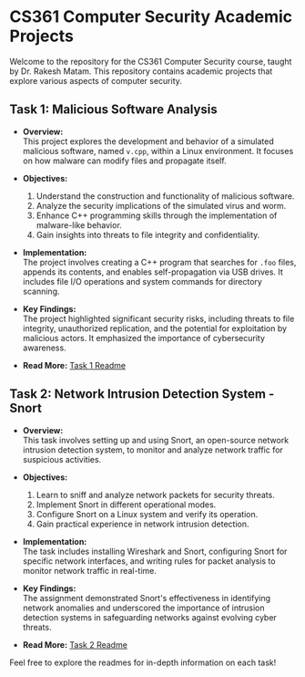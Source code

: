 # CS361 Computer Security Academic Projects

Welcome to the repository for the CS361 Computer Security course, taught by Dr. Rakesh Matam. This repository contains academic projects that explore various aspects of computer security.

## Task 1: Malicious Software Analysis 

- **Overview:**  
  This project explores the development and behavior of a simulated malicious software, named `v.cpp`, within a Linux environment. It focuses on how malware can modify files and propagate itself.

- **Objectives:**  
  1. Understand the construction and functionality of malicious software.
  2. Analyze the security implications of the simulated virus and worm.
  3. Enhance C++ programming skills through the implementation of malware-like behavior.
  4. Gain insights into threats to file integrity and confidentiality.

- **Implementation:**  
  The project involves creating a C++ program that searches for `.foo` files, appends its contents, and enables self-propagation via USB drives. It includes file I/O operations and system commands for directory scanning.

- **Key Findings:**  
  The project highlighted significant security risks, including threats to file integrity, unauthorized replication, and the potential for exploitation by malicious actors. It emphasized the importance of cybersecurity awareness.

- **Read More:** [Task 1 Readme](Task1/README.md)

## Task 2: Network Intrusion Detection System - Snort

- **Overview:**  
  This task involves setting up and using Snort, an open-source network intrusion detection system, to monitor and analyze network traffic for suspicious activities.

- **Objectives:**  
  1. Learn to sniff and analyze network packets for security threats.
  2. Implement Snort in different operational modes.
  3. Configure Snort on a Linux system and verify its operation.
  4. Gain practical experience in network intrusion detection.

- **Implementation:**  
  The task includes installing Wireshark and Snort, configuring Snort for specific network interfaces, and writing rules for packet analysis to monitor network traffic in real-time.

- **Key Findings:**  
  The assignment demonstrated Snort's effectiveness in identifying network anomalies and underscored the importance of intrusion detection systems in safeguarding networks against evolving cyber threats.

- **Read More:** [Task 2 Readme](Task2/README.md)

Feel free to explore the readmes for in-depth information on each task!
